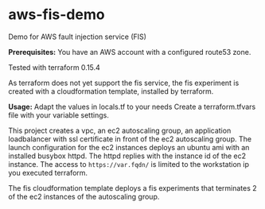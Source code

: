 # aws-fis-demo
Demo for AWS fault injection service (FIS)

**Prerequisites:**
You have an AWS account with a configured route53 zone.

Tested with terraform 0.15.4

As terraform does not yet support the fis service, the fis experiment
is created with a cloudformation template, installed by terraform.

**Usage:**
Adapt the values in locals.tf to your needs
Create a terraform.tfvars file with your variable settings.

This project creates a vpc, an ec2 autoscaling group, an application loadbalancer
with ssl certificate in front of the ec2 autoscaling group. The launch configuration for the 
ec2 instances deploys an ubuntu ami with an installed busybox httpd. The httpd replies
with the instance id of the ec2 instance. The access to
`https://var.fqdn/` is limited to the workstation ip you executed terraform.

The fis cloudformation template deploys a fis experiments that terminates 2 of the
ec2 instances of the autoscaling group.
